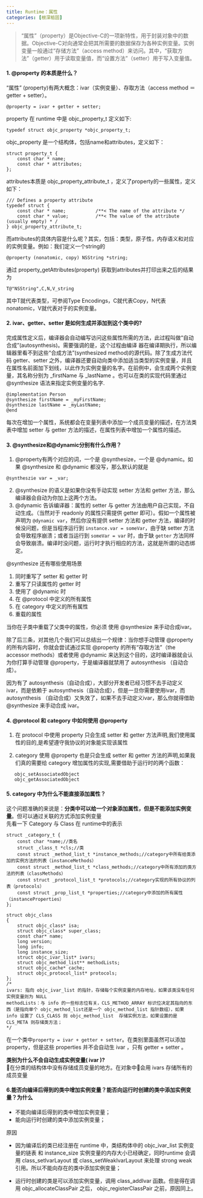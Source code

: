 ```yaml
---
title: Runtime：属性
categories: [根深柢固]
---
```


>“属性”（property）是Objective-C的一项新特性，用于封装对象中的数据。Objective-C对向通常会把其所需要的数据保存为各种实例变量。实例变量一般通过“存储方法”（access method）来访问。其中，“获取方法”（getter）用于读取变量值，而“设置方法”（setter）用于写入变量值。


#### 1. @property 的本质是什么？

“属性” (property)有两大概念：ivar（实例变量）、存取方法（access method ＝ getter + setter）。

```
@property = ivar + getter + setter;  
```

property 在 runtime 中是 objc_property_t 定义如下:

```
typedef struct objc_property *objc_property_t;
```

objc_property 是一个结构体，包括name和attributes，定义如下：

```
struct property_t {
    const char * name;
    const char * attributes;
};
```

attributes本质是 objc_property_attribute_t ，定义了property的一些属性，定义如下：

```
/// Defines a property attribute
typedef struct {
    const char * name;           /**< The name of the attribute */
    const char * value;          /**< The value of the attribute (usually empty) * /
} objc_property_attribute_t;
```

而attributes的具体内容是什么呢？其实，包括：类型，原子性，内存语义和对应的实例变量。例如：我们定义一个string的

```
@property (nonatomic, copy) NSString *string;
```
通过  property_getAttributes(property)  获取到attributes并打印出来之后的结果为

```
T@"NSString",C,N,V_string
```

其中T就代表类型，可参阅Type Encodings，C就代表Copy，N代表nonatomic，V就代表对于的实例变量。

#### 2. ivar、getter、setter 是如何生成并添加到这个类中的?

完成属性定义后，编译器会自动编写访问这些属性所需的方法，此过程叫做“自动合成”(autosynthesis)。需要强调的是，这个过程由编译 器在编译期执行，所以编辑器里看不到这些“合成方法”(synthesized method)的源代码。除了生成方法代码 getter、setter 之外，编译器还要自动向类中添加适当类型的实例变量，并且在属性名前面加下划线，以此作为实例变量的名字。在前例中，会生成两个实例变量，其名称分别为  \_firstName  与  \_lastName 。也可以在类的实现代码里通过  @synthesize  语法来指定实例变量的名字.

```
@implementation Person
@synthesize firstName = _myFirstName;
@synthesize lastName = _myLastName;
@end

```

每次在增加一个属性，系统都会在变量列表中添加一个成员变量的描述，在方法类表中增加 setter 与 getter 方法的描述，在属性列表中增加一个属性的描述。

#### 3. @synthesize和@dynamic分别有什么作用？

1. @property有两个对应的词，一个是 @synthesize，一个是 @dynamic。如果  @synthesize 和  @dynamic 都没写，那么默认的就是
  ```
  @syntheszie var = _var;
  ```
2.  @synthesize  的语义是如果你没有手动实现  setter  方法和  getter  方法，那么编译器会自动为你加上这两个方法。
3.  @dynamic  告诉编译器：属性的 setter 与 getter 方法由用户自己实现，不自动生成。（当然对于  readonly  的属性只需提供  getter  即可）。假如一个属性被声明为 `@dynamic var`，然后你没有提供  setter 方法和  getter  方法，编译的时候没问题，但是当程序运行到 `instance.var = someVar`，由于缺  setter  方法会导致程序崩溃；或者当运行到 `someVar = var` 时，由于缺 `getter` 方法同样会导致崩溃。编译时没问题，运行时才执行相应的方法，这就是所谓的动态绑定。

 @synthesize 还有哪些使用场景
1. 同时重写了  setter  和  getter  时
2. 重写了只读属性的  getter  时
3. 使用了  @dynamic  时
4. 在  @protocol  中定义的所有属性
5. 在  category  中定义的所有属性
6. 重载的属性  

当你在子类中重载了父类中的属性，你必须 使用  @synthesize  来手动合成ivar。  

除了后三条，对其他几个我们可以总结出一个规律：当你想手动管理  @property  的所有内容时，你就会尝试通过实现  @property  的所有“存取方法”（the accessor methods）或者使用  @dynamic  来达到这个目的，这时编译器就会认为你打算手动管理 @property，于是编译器就禁用了 autosynthesis （自动合成）。

因为有了 autosynthesis（自动合成），大部分开发者已经习惯不去手动定义ivar，而是依赖于 autosynthesis（自动合成），但是一旦你需要使用ivar，而 autosynthesis （自动合成）又失效了，如果不去手动定义ivar，那么你就得借助  @synthesize 来手动合成 ivar。


#### 4.  @protocol  和 category 中如何使用  @property
1. 在  protocol  中使用  property  只会生成  setter  和  getter  方法声明,我们使用属性的目的,是希望遵守我协议的对象能实现该属性

2. category 使用  @property  也是只会生成  setter  和  getter  方法的声明,如果我们真的需要给 category 增加属性的实现,需要借助于运行时的两个函数：
```
   objc_setAssociatedObject
   objc_getAssociatedObject
```

#### 5. category 中为什么不能直接添加属性？
这个问题准确的来说是：**分类中可以给一个对象添加属性，但是不能添加实例变量**。但可以通过关联的方式添加实例变量  
先看一下 Category 与 Class 在 runtime中的表示

```
struct _category_t {  
    const char *name;//类名  
    struct _class_t *cls;//类  
    const struct _method_list_t *instance_methods;//category中所有给类添加的实例方法的列表（instanceMethods）
    const struct _method_list_t *class_methods;//category中所有添加的类方法的列表（classMethods）
    const struct _protocol_list_t *protocols;//category实现的所有协议的列表（protocols）
    const struct _prop_list_t *properties;//category中添加的所有属性（instanceProperties）
};
```

```
struct objc_class
{
    struct objc_class* isa;
    struct objc_class* super_class;
    const char* name;
    long version;
    long info;
    long instance_size;
    struct objc_ivar_list* ivars;
    struct objc_method_list** methodLists;
    struct objc_cache* cache;
    struct objc_protocol_list* protocols;
};
/*
ivars: 指向 objc_ivar_list 的指针，存储每个实例变量的内存地址，如果该类没有任何实例变量则为 NULL
methodLists：与 info 的一些标志位有关，CLS_METHOD_ARRAY 标识位决定其指向的东西（是指向单个 objc_method_list还是一个 objc_method_list 指针数组），如果 info 设置了 CLS_CLASS 则 objc_method_list  存储实例方法，如果设置的是 CLS_META 则存储类方法；
*/
```
在一个类中`property = ivar + getter + setter`。在类别里面虽然可以添加 property，但是这些 properties 并不会自动生 ivar ，只有  getter + setter 。

**类别为什么不会自动生成实例变量( ivar )?**  
在分类的结构体中没有存储成员变量的地方。在对象中会用 ivars 存储所有的成员变量

#### 6.能否向编译后得到的类中增加实例变量？能否向运行时创建的类中添加实例变量？为什么

- 不能向编译后得到的类中增加实例变量；
- 能向运行时创建的类中添加实例变量；

原因

- 因为编译后的类已经注册在 runtime 中，类结构体中的  objc_ivar_list  实例变量的链表 和  instance_size  实例变量的内存大小已经确定，同时runtime 会调用  class_setIvarLayout  或  class_setWeakIvarLayout 来处理 strong weak 引用。所以不能向存在的类中添加实例变量；

- 运行时创建的类是可以添加实例变量，调用 class_addIvar 函数。但是得在调用  objc_allocateClassPair  之后， objc_registerClassPair  之前，原因同上。

